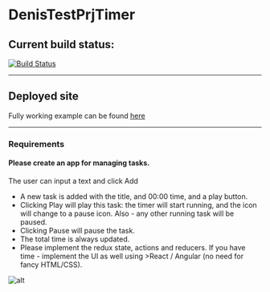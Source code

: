 # DenisTestPrjTimer

## Current build status: 
[![Build Status](https://travis-ci.org/dlevkov/timet-test-prj.svg?branch=master)](https://travis-ci.org/dlevkov/timet-test-prj)

*** 
## Deployed site

Fully working example can be found [here](https://dlevkov.github.io/timet-test-prj/)

***
### Requirements

#### Please create an app for managing tasks.
 The user can input a text and click Add
- A new task is added with the title, and 00:00 time, and a play button.
- Clicking Play will play this task: the timer will start running, and the icon will change to a pause icon.
 Also - any other running task will be paused.
- Clicking Pause will pause the task.
- The total time is always updated.
- Please implement the redux state, actions and reducers. If you have time - implement the UI as well using >React / Angular (no need for fancy HTML/CSS).

![alt](https://cloud.githubusercontent.com/assets/889418/23171775/299f5252-f85c-11e6-8f1c-5e66037bf5fa.png)

